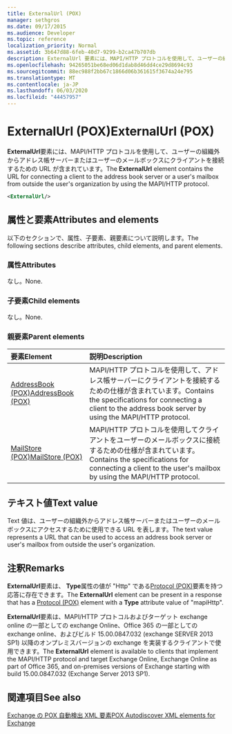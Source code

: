 ```yaml
---
title: ExternalUrl (POX)
manager: sethgros
ms.date: 09/17/2015
ms.audience: Developer
ms.topic: reference
localization_priority: Normal
ms.assetid: 3b647d88-6feb-40d7-9299-b2ca47b707db
description: ExternalUrl 要素には、MAPI/HTTP プロトコルを使用して、ユーザーの組織外からアドレス帳サーバーまたはユーザーのメールボックスにクライアントを接続するための URL が含まれています。
ms.openlocfilehash: 94265051be68ed06d1dab8d46dd4ce29d8694c93
ms.sourcegitcommit: 88ec988f2bb67c1866d06b361615f3674a24e795
ms.translationtype: MT
ms.contentlocale: ja-JP
ms.lasthandoff: 06/03/2020
ms.locfileid: "44457957"
---
```

# <a name="externalurl-pox"></a><span data-ttu-id="e0424-103">ExternalUrl (POX)</span><span class="sxs-lookup"><span data-stu-id="e0424-103">ExternalUrl (POX)</span></span>

<span data-ttu-id="e0424-104">**ExternalUrl**要素には、MAPI/HTTP プロトコルを使用して、ユーザーの組織外からアドレス帳サーバーまたはユーザーのメールボックスにクライアントを接続するための URL が含まれています。</span><span class="sxs-lookup"><span data-stu-id="e0424-104">The **ExternalUrl** element contains the URL for connecting a client to the address book server or a user's mailbox from outside the user's organization by using the MAPI/HTTP protocol.</span></span> 
  
```XML
<ExternalUrl/>
```

## <a name="attributes-and-elements"></a><span data-ttu-id="e0424-105">属性と要素</span><span class="sxs-lookup"><span data-stu-id="e0424-105">Attributes and elements</span></span>

<span data-ttu-id="e0424-106">以下のセクションで、属性、子要素、親要素について説明します。</span><span class="sxs-lookup"><span data-stu-id="e0424-106">The following sections describe attributes, child elements, and parent elements.</span></span>
  
### <a name="attributes"></a><span data-ttu-id="e0424-107">属性</span><span class="sxs-lookup"><span data-stu-id="e0424-107">Attributes</span></span>

<span data-ttu-id="e0424-108">なし。</span><span class="sxs-lookup"><span data-stu-id="e0424-108">None.</span></span>
  
### <a name="child-elements"></a><span data-ttu-id="e0424-109">子要素</span><span class="sxs-lookup"><span data-stu-id="e0424-109">Child elements</span></span>

<span data-ttu-id="e0424-110">なし。</span><span class="sxs-lookup"><span data-stu-id="e0424-110">None.</span></span>
  
### <a name="parent-elements"></a><span data-ttu-id="e0424-111">親要素</span><span class="sxs-lookup"><span data-stu-id="e0424-111">Parent elements</span></span>

|<span data-ttu-id="e0424-112">**要素**</span><span class="sxs-lookup"><span data-stu-id="e0424-112">**Element**</span></span>|<span data-ttu-id="e0424-113">**説明**</span><span class="sxs-lookup"><span data-stu-id="e0424-113">**Description**</span></span>|
|:-----|:-----|
|[<span data-ttu-id="e0424-114">AddressBook (POX)</span><span class="sxs-lookup"><span data-stu-id="e0424-114">AddressBook (POX)</span></span>](addressbook-pox.md) <br/> |<span data-ttu-id="e0424-115">MAPI/HTTP プロトコルを使用して、アドレス帳サーバーにクライアントを接続するための仕様が含まれています。</span><span class="sxs-lookup"><span data-stu-id="e0424-115">Contains the specifications for connecting a client to the address book server by using the MAPI/HTTP protocol.</span></span>  <br/> |
|[<span data-ttu-id="e0424-116">MailStore (POX)</span><span class="sxs-lookup"><span data-stu-id="e0424-116">MailStore (POX)</span></span>](mailstore-pox.md) <br/> |<span data-ttu-id="e0424-117">MAPI/HTTP プロトコルを使用してクライアントをユーザーのメールボックスに接続するための仕様が含まれています。</span><span class="sxs-lookup"><span data-stu-id="e0424-117">Contains the specifications for connecting a client to the user's mailbox by using the MAPI/HTTP protocol.</span></span>  <br/> |
   
## <a name="text-value"></a><span data-ttu-id="e0424-118">テキスト値</span><span class="sxs-lookup"><span data-stu-id="e0424-118">Text value</span></span>

<span data-ttu-id="e0424-119">Text 値は、ユーザーの組織外からアドレス帳サーバーまたはユーザーのメールボックスにアクセスするために使用できる URL を表します。</span><span class="sxs-lookup"><span data-stu-id="e0424-119">The text value represents a URL that can be used to access an address book server or user's mailbox from outside the user's organization.</span></span>
  
## <a name="remarks"></a><span data-ttu-id="e0424-120">注釈</span><span class="sxs-lookup"><span data-stu-id="e0424-120">Remarks</span></span>

<span data-ttu-id="e0424-121">**ExternalUrl**要素は、 **Type**属性の値が "Http" である[Protocol (POX)](protocol-pox.md)要素を持つ応答に存在できます。</span><span class="sxs-lookup"><span data-stu-id="e0424-121">The **ExternalUrl** element can be present in a response that has a [Protocol (POX)](protocol-pox.md) element with a **Type** attribute value of "mapiHttp".</span></span> 
  
<span data-ttu-id="e0424-122">**ExternalUrl**要素は、MAPI/HTTP プロトコルおよびターゲット exchange online の一部としての exchange Online、Office 365 の一部としての exchange online、およびビルド 15.00.0847.032 (exchange SERVER 2013 SP1) 以降のオンプレミスバージョンの exchange を実装するクライアントで使用できます。</span><span class="sxs-lookup"><span data-stu-id="e0424-122">The **ExternalUrl** element is available to clients that implement the MAPI/HTTP protocol and target Exchange Online, Exchange Online as part of Office 365, and on-premises versions of Exchange starting with build 15.00.0847.032 (Exchange Server 2013 SP1).</span></span> 
  
## <a name="see-also"></a><span data-ttu-id="e0424-123">関連項目</span><span class="sxs-lookup"><span data-stu-id="e0424-123">See also</span></span>



[<span data-ttu-id="e0424-124">Exchange の POX 自動検出 XML 要素</span><span class="sxs-lookup"><span data-stu-id="e0424-124">POX Autodiscover XML elements for Exchange</span></span>](pox-autodiscover-xml-elements-for-exchange.md)

